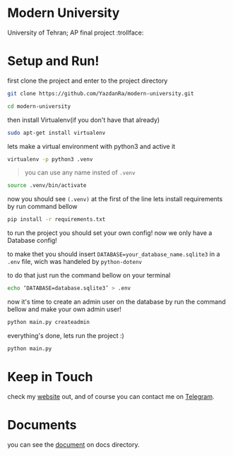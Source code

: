 # Modern University
University of Tehran; AP final project :trollface:


# Setup and Run!

first clone the project and enter to the project directory
```bash
git clone https://github.com/YazdanRa/modern-university.git
```
```bash
cd modern-university
```


then install Virtualenv(if you don't have that already)
```bash
sudo apt-get install virtualenv
```


lets make a virtual environment with python3 and active it
```bash
virtualenv -p python3 .venv
```
> you can use any name insted of `.venv`

```bash
source .venv/bin/activate
```


now you should see `(.venv)` at the first of the line lets install requirements by run command bellow
```bash
pip install -r requirements.txt
```


to run the project you should set your own config! now we only have a Database config!

to make thet you should insert `DATABASE=your_database_name.sqlite3` in a `.env` file, wich was handeled by `python-dotenv`

to do that just run the command bellow on your terminal
```bash
echo ‘DATABASE=database.sqlite3’ > .env
```

now it's time to create an admin user on the database by run the command bellow and make your own admin user!
```bash
python main.py createadmin
```

everything's done, lets run the project :)
```bash
python main.py
```


# Keep in Touch
check my [website](https://yazdanra.github.io) out, and of course you can contact me on [Telegram](https://t.me/yazdan_ra).


# Documents
you can see the [document](https://github.com/YazdanRa/modern-university/blob/master/docs/ModernUniversity.pdf) on docs directory.
